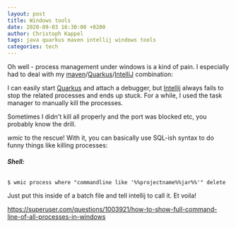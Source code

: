 ```yaml
---
layout: post
title: Windows tools
date: 2020-09-03 16:30:00 +0200
author: Christoph Kappel
tags: java quarkus maven intellij windows tools
categories: tech
---
```

Oh well - process management under windows is a kind of pain. I especially had to deal with my
[maven][1]/[Quarkus][2]/[IntelliJ][3] combination:

I can easily start [Quarkus][2] and attach a debugger, but [Intellij][3] always fails to stop the
related processes and ends up stuck. For a while, I used the task manager to manually kill the processes.

Sometimes I didn't kill all properly and the port was blocked etc, you probably know the drill.

_wmic_ to the rescue! With it, you can basically use SQL-ish syntax to do funny things like killing
 processes:

###### **Shell:**
```shell
$ wmic process where "commandline like '%%projectname%%jar%%'" delete
```

Just put this inside of a batch file and tell intellij to call it. Et voila!

<https://superuser.com/questions/1003921/how-to-show-full-command-line-of-all-processes-in-windows>

[1]: https://maven.apache.org/
[2]: https://quarkus.io/
[3]: https://www.jetbrains.com/idea/
